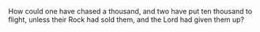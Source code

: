 How could one have chased a thousand, and two have put ten thousand to flight, unless their Rock had sold them, and the Lord had given them up?
